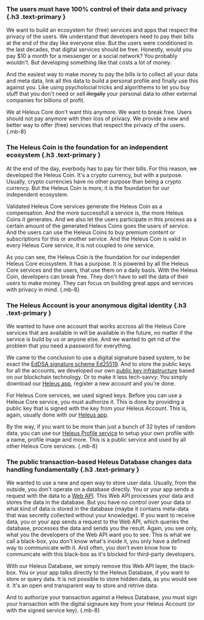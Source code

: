 ### The users must have 100% control of their data and privacy {.h3 .text-primary }

We want to build an ecosystem for (free) services and apps that respect the
privacy of the users. We understand that developers need to pay their bills at
the end of the day like everyone else. But the users were conditioned in the
last decades, that digital services should be free. Honestly, would you pay $10 a
month for a messenger or a social network? You probably wouldn't. But developing
something like that costs a lot of money.

And the easiest way to make money to pay the bills is to collect all your data and meta data,
link all this data to build a personal profile and finally use this against you.
Like using psycholocial tricks and algorithems to let you buy stuff that you
don't need or sell ~~illegally~~ your personal data to other external companies
for billions of profit.

We at Heleus Core don't want this anymore. We want to break free. Users
should not pay anymore with their loss of privacy. We provide a new and
better way to offer (free) services that respect the privacy of the users. {.mb-8}

### The Heleus Coin is the foundation for an independent ecosystem {.h3 .text-primary }

At the end of the day, everbody has to pay for their bills. For this reason, we
developed the Heleus Coin. It's a crypto currency, but with a purpose. Usually,
crypto currencies have no other purpose than being a crypto currency. But the
Heleus Coin is more, it is the foundation for our independent ecosystem.

Validated Heleus Core services generate the Heleus Coin as a compensation. And
the more successfull a service is, the more Heleus Coins it generates. And we also
let the users participate in this process as a certain amount of the generated
Heleus Coins goes the users of service. And the users can use the Heleus Coins
to buy premium content or subscriptions for this or another service. And the
Heleus Coin is valid in every Heleus Core service, it is not coupled to one
service.

As you can see, the Heleus Coin is the foundation for our independet Heleus Core
ecosystem. It has a purpose. It is powered by all the Heleus Core services and
the users, that use them on a daily basis. With the Heleus Coin, developers can
break free. They don't have to sell the data of their users to make money. They
can focus on building great apps and services with privacy in mind. {.mb-8}

### The Heleus Account is your anonymous digital identity {.h3 .text-primary }

We wanted to have one account that works accross all the Heleus Core services
that are available in will be available in the future, no matter if the service
is build by us or anyone else. And we wanted to get rid of the problem that you
need a password for everything.

We came to the conclusion to use a digital signature based system, to be exact
the [EdDSA signature scheme Ed25519](https://en.wikipedia.org/wiki/EdDSA). And
to store the public keys for all the accounts, we developed our own [public key
infrastructure](https://en.wikipedia.org/wiki/Public_key_infrastructure) based
on our blockchain technology. Or to make it less tech-savvy: You simply download
our [Heleus app](/heleus), register a new account and you're done.

For Heleus Core services, we used signed keys. Before you can use a Heleue Core
service, you must authorize it. This is done by providing a public key that is
signed with the key from your Heleus Account. This is, again, usually done with
our [Heleus app](/heleus).

By the way, if you want to be more than just a bunch of 32 bytes of random data, you
can use our [Heleus Profile service](/heleus#profile) to setup your own profile
with a name, profile image and more. This is a public service and used by all
other Heleus Core services. {.mb-8}

### The public transaction-based Heleus Database changes data handling fundamentally {.h3 .text-primary }

We wanted to use a new and open way to store user data. Usually, from the outside,
you don't operate on a database directly. You or your app sends a request with the data to
a [Web API](https://en.wikipedia.org/wiki/Web_API). This Web API processes your data
and stores the data in the database. But you have no control over your data or
what kind of data is stored in the database (maybe it contains meta-data that was
secretly collected without your knowledge). If you want to receive data, you
or your app sends a request to the Web API, which queries the database, processes
the data and sends you the result. Again, you see only, what you the developers
of the Web API want you to see. This is what we call a black-box, you don't know
what's inside it, you only have a defined way to communicate with it. And often,
you don't even know how to communicate with this black-box as it's blocked
for third-party developers.

With our Heleus Database, we simply remove this Web API layer, the black-box.
You or your app talks directly to the Heleus Database, if you want to store
or query data. It is not possible to store hidden data, as you would see it.
It's an open and transparent way to store and retrive data.

And to authorize your transaction against a Heleus Database, you must sign
your transaction with the digital signaure key from your Heleus Account (or with
the signed service key). {.mb-8}

